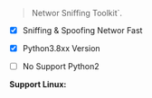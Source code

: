 > Networ Sniffing Toolkit`.

- [x] Sniffing & Spoofing Networ Fast
- [x] Python3.8xx Version
- [ ] No Support Python2


**Support Linux:**

